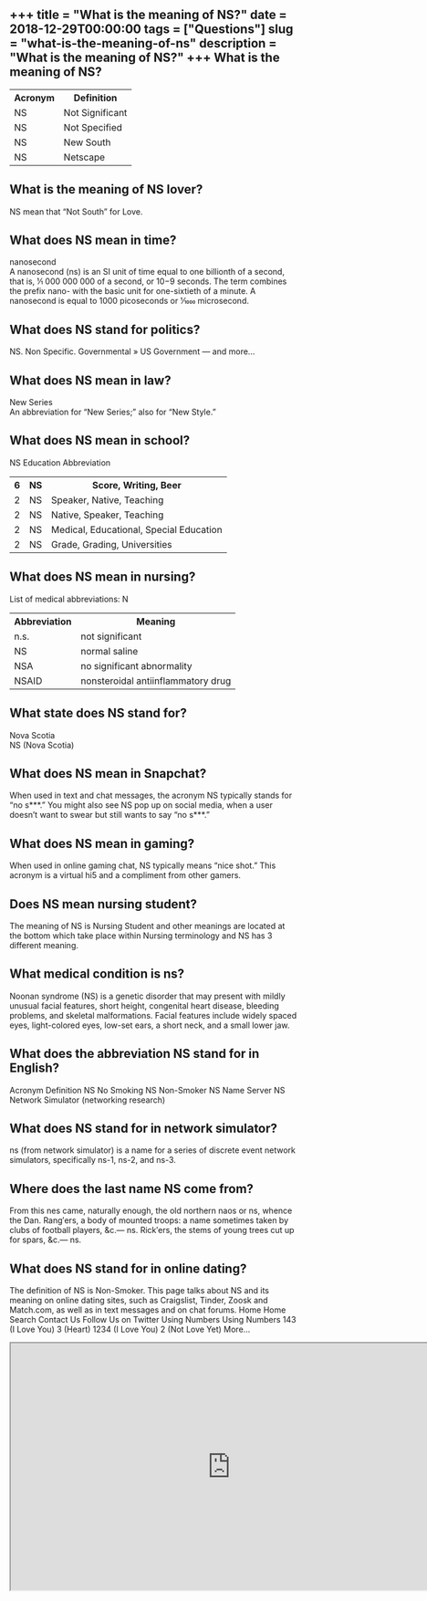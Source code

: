 +++
title = "What is the meaning of NS?"
date = 2018-12-29T00:00:00
tags = ["Questions"]
slug = "what-is-the-meaning-of-ns"
description = "What is the meaning of NS?"
+++
What is the meaning of NS?
--------------------------

<table><tr><th>Acronym</th><th>Definition</th></tr><tr><td>NS</td><td>Not Significant</td></tr><tr><td>NS</td><td>Not Specified</td></tr><tr><td>NS</td><td>New South</td></tr><tr><td>NS</td><td>Netscape</td></tr></table>

What is the meaning of NS lover?
--------------------------------

NS mean that “Not South” for Love.

What does NS mean in time?
--------------------------

nanosecond  
A nanosecond (ns) is an SI unit of time equal to one billionth of a second, that is, 1⁄1 000 000 000 of a second, or 10−9 seconds. The term combines the prefix nano- with the basic unit for one-sixtieth of a minute. A nanosecond is equal to 1000 picoseconds or 1⁄1000 microsecond.

What does NS stand for politics?
--------------------------------

NS. Non Specific. Governmental » US Government — and more…

What does NS mean in law?
-------------------------

New Series  
An abbreviation for “New Series;” also for “New Style.”

What does NS mean in school?
----------------------------

NS Education Abbreviation

<table><tr><th>6</th><th>NS</th><th>Score, Writing, Beer</th></tr><tr><td>2</td><td>NS</td><td>Speaker, Native, Teaching</td></tr><tr><td>2</td><td>NS</td><td>Native, Speaker, Teaching</td></tr><tr><td>2</td><td>NS</td><td>Medical, Educational, Special Education</td></tr><tr><td>2</td><td>NS</td><td>Grade, Grading, Universities</td></tr></table>

What does NS mean in nursing?
-----------------------------

List of medical abbreviations: N

<table><tr><th>Abbreviation</th><th>Meaning</th></tr><tr><td>n.s.</td><td>not significant</td></tr><tr><td>NS</td><td>normal saline</td></tr><tr><td>NSA</td><td>no significant abnormality</td></tr><tr><td>NSAID</td><td>nonsteroidal antiinflammatory drug</td></tr></table>

What state does NS stand for?
-----------------------------

Nova Scotia  
NS (Nova Scotia)

What does NS mean in Snapchat?
------------------------------

When used in text and chat messages, the acronym NS typically stands for “no s\*\*\*.” You might also see NS pop up on social media, when a user doesn’t want to swear but still wants to say “no s\*\*\*.”

What does NS mean in gaming?
----------------------------

When used in online gaming chat, NS typically means “nice shot.” This acronym is a virtual hi5 and a compliment from other gamers.

Does NS mean nursing student?
-----------------------------

The meaning of NS is Nursing Student and other meanings are located at the bottom which take place within Nursing terminology and NS has 3 different meaning.

What medical condition is ns?
-----------------------------

Noonan syndrome (NS) is a genetic disorder that may present with mildly unusual facial features, short height, congenital heart disease, bleeding problems, and skeletal malformations. Facial features include widely spaced eyes, light-colored eyes, low-set ears, a short neck, and a small lower jaw.

What does the abbreviation NS stand for in English?
---------------------------------------------------

 Acronym Definition NS No Smoking NS Non-Smoker NS Name Server NS Network Simulator (networking research)

What does NS stand for in network simulator?
--------------------------------------------

ns (from network simulator) is a name for a series of discrete event network simulators, specifically ns-1, ns-2, and ns-3.

Where does the last name NS come from?
--------------------------------------

From this nes came, naturally enough, the old northern naos or ns, whence the Dan. Rang′ers, a body of mounted troops: a name sometimes taken by clubs of football players, &amp;c.— ns. Rick′ers, the stems of young trees cut up for spars, &amp;c.— ns.

What does NS stand for in online dating?
----------------------------------------

The definition of NS is Non-Smoker. This page talks about NS and its meaning on online dating sites, such as Craigslist, Tinder, Zoosk and Match.com, as well as in text messages and on chat forums. Home Home Search Contact Us Follow Us on Twitter Using Numbers Using Numbers 143 (I Love You) 3 (Heart) 1234 (I Love You) 2 (Not Love Yet) More…

<iframe allow="accelerometer; autoplay; clipboard-write; encrypted-media; gyroscope; picture-in-picture" allowfullscreen="" class="__youtube_prefs__  epyt-is-override  no-lazyload" data-no-lazy="1" data-origheight="433" data-origwidth="770" data-skipgform_ajax_framebjll="" height="433" id="_ytid_15383" loading="lazy" src="https://www.youtube.com/embed/5831W-xh4v4?enablejsapi=1&autoplay=0&cc_load_policy=0&cc_lang_pref=&iv_load_policy=1&loop=0&modestbranding=0&rel=1&fs=1&playsinline=0&autohide=2&theme=dark&color=red&controls=1&" title="YouTube player" width="770"></iframe>